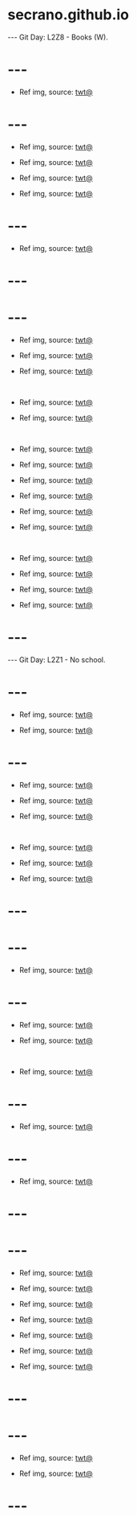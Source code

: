 # secrano.github.io

--- Git Day: L2Z8 - Books (W).

# ---

- Ref img, source: [twt@](https://x.com/FRIEREN_PR/status/1977298197715333239)

# ---

- Ref img, source: [twt@](https://x.com/PixelNinjaArt/status/1977092010814456287)

- Ref img, source: [twt@](https://x.com/Elna_ai3/status/1977317612716716110)

- Ref img, source: [twt@](https://x.com/PixelNinjaArt/status/1977092010814456287)

- Ref img, source: [twt@](https://x.com/Elna_ai3/status/1977317612716716110)

# ---

- Ref img, source: [twt@](https://x.com/FRIEREN_PR/status/1977298197715333239)
  
# ---
# --- 

- Ref img, source: [twt@](https://x.com/ssingcoo/status/1976781478513225981)

- Ref img, source: [twt@](https://x.com/mmm_mii_/status/1976670059981685102)

- Ref img, source: [twt@](https://x.com/TFT/status/1976679168814227642)

<br/>

- Ref img, source: [twt@](https://x.com/Amouranth/status/1976811142875087107)

- Ref img, source: [twt@](https://x.com/animeupdates__/status/1976672223760187410)

<br/>

- Ref img, source: [twt@](https://x.com/emmalauireal/status/1976418581215883744)

- Ref img, source: [twt@](https://x.com/reejsays/status/1976805704792232073)

- Ref img, source: [twt@](https://x.com/mzkhan1044/status/1976582143779258829)

- Ref img, source: [twt@](https://x.com/uzumakielsa/status/1976645956310376880)

- Ref img, source: [twt@](https://x.com/melkoneko/status/1976697671785365543)

- Ref img, source: [twt@](https://x.com/Sp66kys/status/1976836163202896017)

<br/>

- Ref img, source: [twt@](https://x.com/Rainmaker1973/status/1976661497993728319)

- Ref img, source: [twt@](https://x.com/antwt_x/status/1976758147189506370)

- Ref img, source: [twt@](https://x.com/Jahrihanna/status/1976649079145803952)

- Ref img, source: [twt@](https://x.com/FRIERENcontent/status/1976684091454931169)

# ---

--- Git Day: L2Z1 - No school.

# ---

- Ref img, source: [twt@](https://x.com/ha9siro/status/1976167232725205160)

- Ref img, source: [twt@](https://x.com/RichardGrenell/status/1976658161827532889)

# ---

- Ref img, source: [twt@](https://x.com/Clara05sulli/status/1975588242649944485)

- Ref img, source: [twt@](https://x.com/xQc/status/1975924279742025884)

- Ref img, source: [twt@](https://x.com/swyx/status/1975711519506833424)

<br/>

- Ref img, source: [twt@](https://x.com/kaiser_tarsier/status/1975936016424050967)

- Ref img, source: [twt@](https://x.com/lamegff/status/1973216533615878438)

- Ref img, source: [twt@](https://x.com/kaebabyxo1/status/1975645044939055201)

# ---
# ---

- Ref img, source: [twt@](https://x.com/AiGirlsPhoto/status/1975102754201972749)

# ---

- Ref img, source: [twt@](https://x.com/PanoramaJasmin/status/1973112605519544687)

- Ref img, source: [twt@](https://x.com/PanoramaJasmin/status/1973112605519544687)

<br/>

- Ref img, source: [twt@](https://x.com/yurari_banri/status/1973313436466762093)

# ---

- Ref img, source: [twt@](https://x.com/AiWithYou1/status/1973713593129644133)

# ---

- Ref img, source: [twt@](https://x.com/000chun000_/status/1974412672881049789)

# ---
# ---

- Ref img, source: [twt@](https://x.com/MikominCosplay/status/1972748833877815404)

- Ref img, source: [twt@](https://x.com/Coharrie_AI/status/1972859445320482867)

- Ref img, source: [twt@](https://x.com/ACustomframing/status/1972908676160864337)

- Ref img, source: [twt@](https://x.com/Kuroneko__x/status/1972895166513156281)

- Ref img, source: [twt@](https://x.com/mandycosplay_/status/1972803408185958729)

- Ref img, source: [twt@](https://x.com/sakura_yayami/status/1972765889704653108)

- Ref img, source: [twt@](https://x.com/redshift_x/status/1972609760756404697)

# ---
# ---

- Ref img, source: [twt@](https://x.com/BombGirlsClub/status/1972498972158894095)

- Ref img, source: [twt@](https://x.com/Lei_Chan_/status/1970916892312576025)

# ---
